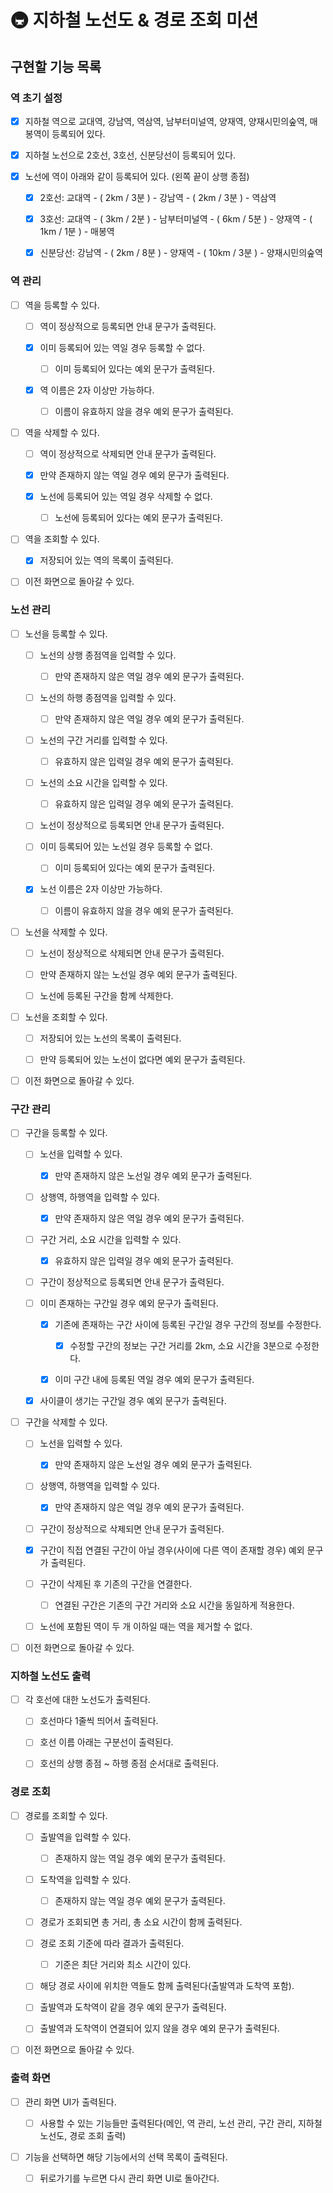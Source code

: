 # 🚇 지하철 노선도 & 경로 조회 미션

## 구현할 기능 목록

### 역 초기 설정

- [x] 지하철 역으로 교대역, 강남역, 역삼역, 남부터미널역, 양재역, 양재시민의숲역, 매봉역이 등록되어 있다.

- [x] 지하철 노선으로 2호선, 3호선, 신분당선이 등록되어 있다.

- [x] 노선에 역이 아래와 같이 등록되어 있다. (왼쪽 끝이 상행 종점)

  - [x] 2호선: 교대역 - ( 2km / 3분 ) - 강남역 - ( 2km / 3분 ) - 역삼역

  - [x] 3호선: 교대역 - ( 3km / 2분 ) - 남부터미널역 - ( 6km / 5분 ) - 양재역 - ( 1km / 1분 ) - 매봉역

  - [x] 신분당선: 강남역 - ( 2km / 8분 ) - 양재역 - ( 10km / 3분 ) - 양재시민의숲역

### 역 관리

- [ ] 역을 등록할 수 있다.

  - [ ] 역이 정상적으로 등록되면 안내 문구가 출력된다.

  - [x] 이미 등록되어 있는 역일 경우 등록할 수 없다.

    - [ ] 이미 등록되어 있다는 예외 문구가 출력된다.

  - [x] 역 이름은 2자 이상만 가능하다.

    - [ ] 이름이 유효하지 않을 경우 예외 문구가 출력된다.

- [ ] 역을 삭제할 수 있다.

  - [ ] 역이 정상적으로 삭제되면 안내 문구가 출력된다.

  - [x] 만약 존재하지 않는 역일 경우 예외 문구가 출력된다.

  - [x] 노선에 등록되어 있는 역일 경우 삭제할 수 없다.

    - [ ] 노선에 등록되어 있다는 예외 문구가 출력된다.

- [ ] 역을 조회할 수 있다.

  - [x] 저장되어 있는 역의 목록이 출력된다.

- [ ] 이전 화면으로 돌아갈 수 있다.

### 노선 관리

- [ ] 노선을 등록할 수 있다.

  - [ ] 노선의 상행 종점역을 입력할 수 있다.

    - [ ] 만약 존재하지 않은 역일 경우 예외 문구가 출력된다.

  - [ ] 노선의 하행 종점역을 입력할 수 있다.

    - [ ] 만약 존재하지 않은 역일 경우 예외 문구가 출력된다.

  - [ ] 노선의 구간 거리를 입력할 수 있다.

    - [ ] 유효하지 않은 입력일 경우 예외 문구가 출력된다.

  - [ ] 노선의 소요 시간을 입력할 수 있다.

    - [ ] 유효하지 않은 입력일 경우 예외 문구가 출력된다.

  - [ ] 노선이 정상적으로 등록되면 안내 문구가 출력된다.

  - [ ] 이미 등록되어 있는 노선일 경우 등록할 수 없다.

    - [ ] 이미 등록되어 있다는 예외 문구가 출력된다.

  - [x] 노선 이름은 2자 이상만 가능하다.

    - [ ] 이름이 유효하지 않을 경우 예외 문구가 출력된다.

- [ ] 노선을 삭제할 수 있다.

  - [ ] 노선이 정상적으로 삭제되면 안내 문구가 출력된다.

  - [ ] 만약 존재하지 않는 노선일 경우 예외 문구가 출력된다.

  - [ ] 노선에 등록된 구간을 함께 삭제한다.

- [ ] 노선을 조회할 수 있다.

  - [ ] 저장되어 있는 노선의 목록이 출력된다.

  - [ ] 만약 등록되어 있는 노선이 없다면 예외 문구가 출력된다.

- [ ] 이전 화면으로 돌아갈 수 있다.

### 구간 관리

- [ ] 구간을 등록할 수 있다.

  - [ ] 노선을 입력할 수 있다.

    - [x] 만약 존재하지 않은 노선일 경우 예외 문구가 출력된다.

  - [ ] 상행역, 하행역을 입력할 수 있다.

    - [x] 만약 존재하지 않은 역일 경우 예외 문구가 출력된다.

  - [ ] 구간 거리, 소요 시간을 입력할 수 있다.

    - [x] 유효하지 않은 입력일 경우 예외 문구가 출력된다.

  - [ ] 구간이 정상적으로 등록되면 안내 문구가 출력된다.

  - [ ] 이미 존재하는 구간일 경우 예외 문구가 출력된다.

    - [x] 기존에 존재하는 구간 사이에 등록된 구간일 경우 구간의 정보를 수정한다.

      - [x] 수정할 구간의 정보는 구간 거리를 2km, 소요 시간을 3분으로 수정한다.

    - [x] 이미 구간 내에 등록된 역일 경우 예외 문구가 출력된다. 

  - [x] 사이클이 생기는 구간일 경우 예외 문구가 출력된다.

- [ ] 구간을 삭제할 수 있다.

  - [ ] 노선을 입력할 수 있다.

    - [x] 만약 존재하지 않은 노선일 경우 예외 문구가 출력된다.

  - [ ] 상행역, 하행역을 입력할 수 있다.

    - [x] 만약 존재하지 않은 역일 경우 예외 문구가 출력된다.

  - [ ] 구간이 정상적으로 삭제되면 안내 문구가 출력된다.

  - [x] 구간이 직접 연결된 구간이 아닐 경우(사이에 다른 역이 존재할 경우) 예외 문구가 출력된다.

  - [ ] 구간이 삭제된 후 기존의 구간을 연결한다.

    - [ ] 연결된 구간은 기존의 구간 거리와 소요 시간을 동일하게 적용한다.

  - [ ] 노선에 포함된 역이 두 개 이하일 때는 역을 제거할 수 없다.

- [ ] 이전 화면으로 돌아갈 수 있다.

### 지하철 노선도 출력

- [ ] 각 호선에 대한 노선도가 출력된다.

  - [ ] 호선마다 1줄씩 띄어서 출력된다.

  - [ ] 호선 이름 아래는 구분선이 출력된다.

  - [ ] 호선의 상행 종점 ~ 하행 종점 순서대로 출력된다.

### 경로 조회

- [ ] 경로를 조회할 수 있다.

  - [ ] 출발역을 입력할 수 있다.

    - [ ] 존재하지 않는 역일 경우 예외 문구가 출력된다.

  - [ ] 도착역을 입력할 수 있다.

    - [ ] 존재하지 않는 역일 경우 예외 문구가 출력된다.

  - [ ] 경로가 조회되면 총 거리, 총 소요 시간이 함께 출력된다.

  - [ ] 경로 조회 기준에 따라 결과가 출력된다.

    - [ ] 기준은 최단 거리와 최소 시간이 있다.

  - [ ] 해당 경로 사이에 위치한 역들도 함께 출력된다(출발역과 도착역 포함).

  - [ ] 출발역과 도착역이 같을 경우 예외 문구가 출력된다.

  - [ ] 출발역과 도착역이 연결되어 있지 않을 경우 예외 문구가 출력된다.

- [ ] 이전 화면으로 돌아갈 수 있다.

### 출력 화면

- [ ] 관리 화면 UI가 출력된다.

  - [ ] 사용할 수 있는 기능들만 출력된다(메인, 역 관리, 노선 관리, 구간 관리, 지하철 노선도, 경로 조회 출력)

- [ ] 기능을 선택하면 해당 기능에서의 선택 목록이 출력된다.

  - [ ] 뒤로가기를 누르면 다시 관리 화면 UI로 돌아간다.
